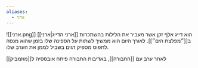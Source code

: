 ```yaml
---
aliases:
  - ארני
---
```

![[ארני.png]]
[[ארני הדייג|ארני]] הוא דייג אלף זקן אשר מעביר את הלילות בהשתכרות ב[[״מפלצת הים״]].
לאורך היום הוא ממשיך לשתות על הספינה שלו בזמן שהוא מנסה לתפוס מספיק דגים בשביל לממן את הערב שלו.

לאחר ערב עם [[החבורה]], באדיבות החבורה פיתח אובססיה ל[[מוזמביק]]
